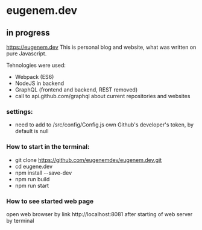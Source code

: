 # eugenem.dev

## in progress

https://eugenem.dev
This is personal blog and website, what was written on pure Javascript.

Tehnologies were used:
- Webpack (ES6) 
- NodeJS in backend 
- GraphQL (frontend and backend, REST removed)
- call to api.github.com/graphql about current repositories and websites

### settings:
- need to add to /src/config/Config.js own Github's developer's token, by default is null

### How to start in the terminal:
- git clone https://github.com/eugenemdev/eugenem.dev.git
- cd eugene.dev
- npm install --save-dev
- npm run build
- npm run start 

### How to see started web page
open web browser by link http://localhost:8081 after starting of web server by terminal





